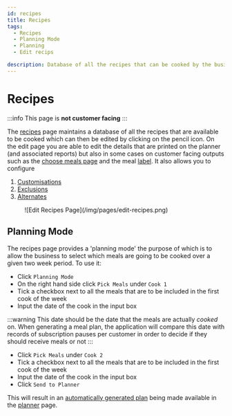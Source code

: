 ```yaml
---
id: recipes
title: Recipes
tags:
  - Recipes
  - Planning Mode
  - Planning
  - Edit recips

description: Database of all the recipes that can be cooked by the business
---
```


# Recipes

:::info
This page is **not customer facing**
:::

The [recipes](https://portal.thenutritionistmcr.com/admin/recipes) page maintains a database of all the recipes that are available to be cooked which can then be edited by clicking on the pencil icon. On the edit page you are able to edit the details that are printed on the planner (and associated reports) but also in some cases on customer facing outputs such as the [choose meals page](./choose-meals.md) and the meal [label](../Features/labels.md). It also allows you to configure

1. [Customisations](../Features/meal-plan-generation.md#customisations)
2. [Exclusions](../Features/meal-plan-generation.md#exclusions)
3. [Alternates](../Features/meal-plan-generation.md#alternates)

<figure>
![Edit Recipes Page](/img/pages/edit-recipes.png)
</figure>

## Planning Mode

The recipes page provides a 'planning mode' the purpose of which is to allow the business to select which meals are going to be cooked over a given two week period. To use it:

- Click `Planning Mode`
- On the right hand side click `Pick Meals` under `Cook 1`
- Tick a checkbox next to all the meals that are to be included in the first cook of the week
- Input the date of the cook in the input box

:::warning
This date should be the date that the meals are actually _cooked_ on. When generating a meal plan, the application will compare this date with records of subscription pauses per customer in order to decide if they should receive meals or not
:::

- Click `Pick Meals` under `Cook 2`
- Tick a checkbox next to all the meals that are to be included in the first cook of the week
- Input the date of the cook in the input box
- Click `Send to Planner`

This will result in an [automatically generated plan](../Features/meal-plan-generation.md) being made available in the [planner](./planner.md) page.
